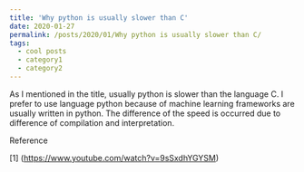 ```yaml
---
title: 'Why python is usually slower than C'
date: 2020-01-27
permalink: /posts/2020/01/Why python is usually slower than C/
tags:
  - cool posts
  - category1
  - category2
---
```


As I mentioned in the title, usually python is slower than the language C. I prefer to use language python because of machine learning frameworks are usually written in python. The difference of the speed is occurred due to difference of compilation and interpretation.

Reference

[1] (https://www.youtube.com/watch?v=9sSxdhYGYSM)

